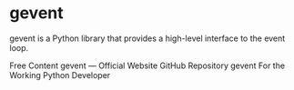 # gevent

gevent is a Python library that provides a high-level interface to the event loop.

<ResourceGroupTitle>Free Content</ResourceGroupTitle>
<BadgeLink colorScheme='blue' badgeText='Official Website' href='http://www.gevent.org/'>gevent — Official Website</BadgeLink>
<BadgeLink colorScheme='blue' badgeText='GitHub Repository' href='https://github.com/gevent/gevent'>GitHub Repository</BadgeLink>
<BadgeLink colorScheme='yellow' badgeText='read' href='http://sdiehl.github.io/gevent-tutorial/'>gevent For the Working Python Developer</BadgeLink>
